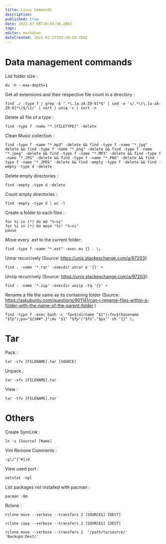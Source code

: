 ```yaml
---
title: Linux Commands
description: 
published: true
date: 2021-07-08T20:03:56.286Z
tags: 
editor: markdown
dateCreated: 2021-02-27T03:39:50.359Z
---
```


# Data management commands

List folder size : 
```
du -h --max-depth=1
```

Get all extensions and their respective file count in a directory : 
```
find ./ -type f | grep -E ".*\.[a-zA-Z0-9]*$" | sed -e 's/.*\(\.[a-zA-Z0-9]*\)$/\1/' | sort | uniq -c | sort -n
```

Delete all file of a type : 
```
find -type f -name "*.[FILETYPE]" -delete
```

Clean Music collection : 
```
find -type f -name "*.mp3" -delete && find -type f -name "*.jpg" -delete && find -type f -name "*.png" -delete && find -type f -name "*.jpeg" -delete && find -type f -name "*.MP3" -delete && find -type f -name "*.JPG" -delete && find -type f -name "*.PNG" -delete && find -type f -name "*.JPEG" -delete && find -empty -type f -delete && find -empty -type d -delete
```

Delete empty directories :
```
find -empty -type d -delete
```

Count empty directories :
```
find -empty -type d | wc -l
```

Create a folder to each files :
```
for %i in (*) do md "%~ni"
for %i in (*) do move "%i" "%~ni"
pause
```

Move every .ext to the current folder:
```
find -type f -name "*.ext" -exec mv {} . \;
```

Unrar recurcively (Source: https://unix.stackexchange.com/a/97203):
```
find . -name '*.rar' -execdir unrar e '{}' +
```

Unzip recurcively (Source: https://unix.stackexchange.com/a/97203):
```
find . -name '*.zip' -execdir unzip -tq '{}' +
```

Rename a file the same as its containing folder (Source: https://askubuntu.com/questions/901141/can-i-rename-files-within-a-folder-with-the-name-of-the-parent-folder )
```
find -type f -exec bash -c 'fp=$(dirname "$1");fn=$(basename "$fp");px="${1##*.}";mv "$1" "$fp"/"$fn"."$px"' sh "{}" \;
```


# Tar

Pack :
```
tar -cfv [FILENAME].tar [SOURCE]
```

Unpack :
```
tar -xfv [FILENAME].tar
```

View :
```
tar -tfv [FILENAME].tar
```

# Others

Create SymLink : 
```
ln -s [Source] [Name]
```

Vim Remove Comments : 
```
:g!/^[^#]/d
```

View used port : 
```
netstat -npl
```

List packages not installed with pacman : 
```
pacman -Qm
```

Rclone :
```
rclone move --verbose --transfers 2 [SOURCES] [DEST]
```
```
rclone copy --verbose --transfers 2 [SOURCES] [DEST]
```
```
rclone move --verbose --transfers 2  '/path/to/source/' 'Backups:Dest/'
```
